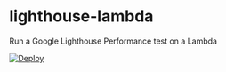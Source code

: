 # lighthouse-lambda
Run a Google Lighthouse Performance test on a Lambda

<a href="/import/project?template=https://github.com/jpbow/lighthouse-lambda">
  <img src="https://vercel.com/button" alt="Deploy" />
</a>
